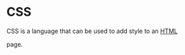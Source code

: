 # CSS



CSS is a language that can be used to add style to an [HTML](/wiki/HTML) 

page.



            

        
